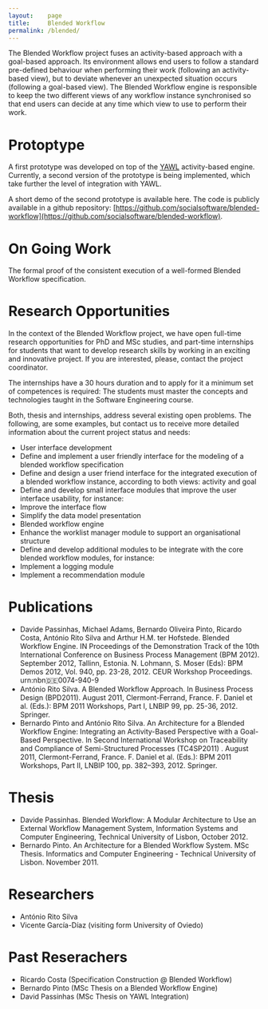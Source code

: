 ```yaml
---
layout:    page
title:     Blended Workflow
permalink: /blended/
---
```


The Blended Workflow project fuses an activity-based approach with a goal-based approach. Its environment allows end users to follow a standard pre-defined behaviour when performing their work (following an activity-based view), but to deviate whenever an unexpected situation occurs (following a goal-based view). The Blended Workflow engine is responsible to keep the two different views of any workflow instance synchronised so that end users can decide at any time which view to use to perform their work.

# Protoptype

A first prototype was developed on top of the [YAWL](http://www.yawlfoundation.org/) activity-based engine. Currently, a second version of the prototype is being implemented, which take further the level of integration with YAWL. 

A short demo of the second prototype is available here. The code is publicly available in a github repository: [https://github.com/socialsoftware/blended-workflow](https://github.com/socialsoftware/blended-workflow).

# On Going Work

The formal proof of the consistent execution of a well-formed Blended Workflow specification.

# Research Opportunities

In the context of the Blended Workflow project, we have open full-time research opportunities for PhD and MSc studies, and part-time internships for students that want to develop research skills by working in an exciting and innovative project. If you are interested, please, contact the project coordinator.

The internships have a 30 hours duration and to apply for it a minimum set of competences is required: The students must master the concepts and technologies taught in the Software Engineering course.

Both, thesis and internships, address several existing open problems. The following, are some examples, but contact us to receive more detailed information about the current project status and needs:

- User interface development
 - Define and implement a user friendly interface for the modeling of a blended workflow specification
 - Define and design a user friend interface for the integrated execution of a blended workflow instance, according to both views: activity and goal
 - Define and develop small interface modules that improve the user interface usability, for instance:
  - Improve the interface flow
  - Simplify the data model presentation
- Blended workflow engine
 - Enhance the worklist manager module to support an organisational structure
 - Define and develop additional modules to be integrate with the core blended workflow modules, for instance:
  - Implement a logging module
  - Implement a recommendation module

# Publications

- Davide Passinhas, Michael Adams, Bernardo Oliveira Pinto, Ricardo Costa, António Rito Silva and Arthur H.M. ter Hofstede. Blended Workflow Engine. IN Proceedings of the Demonstration Track of the 10th International Conference on Business Process Management (BPM 2012). September 2012, Tallinn, Estonia. N. Lohmann, S. Moser (Eds): BPM Demos 2012, Vol. 940, pp. 23-28, 2012. CEUR Workshop Proceedings. urn:nbn:de:0074-940-9
- António Rito Silva. A Blended Workflow Approach. In Business Process Design (BPD2011). August 2011, Clermont-Ferrand, France. F. Daniel et al. (Eds.): BPM 2011 Workshops, Part I, LNBIP 99, pp. 25-36, 2012. Springer.
- Bernardo Pinto and António Rito Silva. An Architecture for a Blended Workflow Engine: Integrating an Activity-Based Perspective with a Goal-Based Perspective. In Second International Workshop on Traceability and Compliance of Semi-Structured Processes (TC4SP2011) . August 2011, Clermont-Ferrand, France. F. Daniel et al. (Eds.): BPM 2011 Workshops, Part II, LNBIP 100, pp. 382–393, 2012. Springer.

# Thesis

- Davide Passinhas. Blended Workflow: A Modular Architecture to Use an External Workflow Management System, Information Systems and Computer Engineering, Technical University of Lisbon, October 2012.
- Bernardo Pinto. An Architecture for a Blended Workflow System. MSc Thesis. Informatics and Computer Engineering - Technical University of Lisbon. November 2011.

# Researchers

- António Rito Silva
- Vicente García-Díaz (visiting form University of Oviedo)

# Past Reserachers

- Ricardo Costa (Specification Construction @ Blended Workflow)
- Bernardo Pinto (MSc Thesis on a Blended Workflow Engine)
- David Passinhas (MSc Thesis on YAWL Integration)
